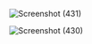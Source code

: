 ![Screenshot (431)](https://github.com/user-attachments/assets/80eb1a7f-7f8b-4e6a-a35c-ef68e429d206)

![Screenshot (430)](https://github.com/user-attachments/assets/6b13fd81-e170-4478-b0d9-e645b6d04a83)
